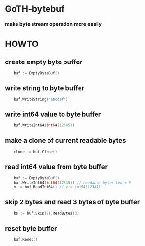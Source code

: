 # GoTH-bytebuf

### make byte stream operation more easily

# HOWTO

## create empty byte buffer

```go
    buf := EmptyByteBuf()
```

## write string to byte buffer

```go
    buf.WriteString("abcdef")
```

## write int64 value to byte buffer

```go
    buf.WriteInt64(int64(12345))
```

## make a clone of current readable bytes

```go
    clone := buf.Clone()
```

## read int64 value from byte buffer

```go
    buf := EmptyByteBuf()
    buf.WriteInt64(int64(12345)) // readable bytes len = 8
    v := buf.ReadInt64() // v = int64(12345)
```

## skip 2 bytes and read 3 bytes of byte buffer

```go
    bs := buf.Skip(2).ReadBytes(3)
```

## reset byte buffer

```go
    buf.Reset()
```